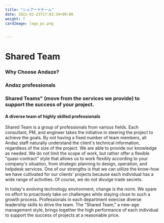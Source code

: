 ```yaml
---
title: "シェアードチーム"
date: 2022-02-23T17:03:34+09:00
weight: 7
cardImage: logo_pc.png

 
---
```


# Shared Team

### Why Choose Andaze?

### Andaz professionals

### Shared Teams" (move from the services we provide) to support the success of your project.

#### A diverse team of highly skilled professionals   

Shared Team is a group of professionals from various fields. Each consultant, PM, and engineer takes the initiative in steering the project to achieve the goals. By not having a fixed number of team members, all Andaz staff naturally understand the client's technical information, regardless of the size of the project. We are able to provide our knowledge as needed. We do not limit the scope of work, but rather offer a flexible "quasi-contract" style that allows us to work flexibly according to your company's situation, from strategic planning to design, operation, and helpdesk services. One of our strengths is that we can utilize the know-how we have cultivated for our clients' projects because each individual has a wide range of activities. Of course, we do not divulge trade secrets.

In today's evolving technology environment, change is the norm. We spare no effort to proactively take on challenges while staying close to such a growth process. Professionals in each department exercise diverse leadership skills to drive the team. The "Shared Team," a new-age management style, brings together the high performance of each individual to support the success of projects at a reasonable price.